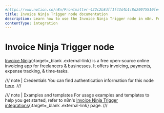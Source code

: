 ```yaml
---
#https://www.notion.so/n8n/Frontmatter-432c2b8dff1f43d4b1c8d20075510fe4
title: Invoice Ninja Trigger node documentation
description: Learn how to use the Invoice Ninja Trigger node in n8n. Follow technical documentation to integrate Invoice Ninja Trigger node into your workflows.
contentType: integration
---
```


# Invoice Ninja Trigger node

[Invoice Ninja](https://www.invoiceninja.com/){:target=_blank .external-link} is a free open-source online invoicing app for freelancers & businesses. It offers invoicing, payments, expense tracking, & time-tasks.

/// note | Credentials
You can find authentication information for this node [here](/integrations/builtin/credentials/invoiceninja/).
///

///  note  | Examples and templates
For usage examples and templates to help you get started, refer to n8n's [Invoice Ninja Trigger integrations](https://n8n.io/integrations/invoice-ninja-trigger/){:target=_blank .external-link} page.
///
